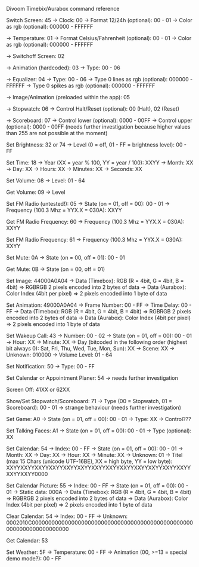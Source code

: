 Divoom Timebix/Aurabox command reference

Switch Screen: 45
  -> Clock: 00
    -> Format 12/24h (optional): 00 - 01
    -> Color as rgb (optional): 000000 - FFFFFF
    
  -> Temperature: 01
    -> Format Celsius/Fahrenheit (optional): 00 - 01
    -> Color as rgb (optional): 000000 - FFFFFF
  
  -> Switchoff Screen: 02
  
  -> Animation (hardcoded): 03
    -> Type: 00 - 06
    
  -> Equalizer: 04
    -> Type: 00 - 06
      -> Type 0 lines as rgb (optional): 000000 - FFFFFF
      -> Type 0 spikes as rgb (optional): 000000 - FFFFFF
  
  -> Image/Animation (preloaded within the app): 05
  
  -> Stopwatch: 06
    -> Control Halt/Reset (optional): 00 (Halt), 02 (Reset)
    
  -> Scoreboard: 07
    -> Control lower (optional): 0000 - 00FF
    -> Control upper (optional): 0000 - 00FF
    (needs further investigation because higher values than 255 are not possible at the moment)
    
Set Brightness: 32 or 74
  -> Level (0 = off, 01 - FF = brightness level): 00 - FF
  
Set Time: 18
  -> Year (XX = year % 100, YY = year / 100): XXYY
  -> Month: XX
  -> Day: XX
  -> Hours: XX
  -> Minutes: XX
  -> Seconds: XX
  
Set Volume: 08
  -> Level: 01 - 64
  
Get Volume: 09
  -> Level
  
Set FM Radio (untested!): 05
  -> State (on = 01, off = 00): 00 - 01
  -> Frequency (100.3 Mhz = YYX.X = 030A): XXYY
  
Get FM Radio Frequency: 60
  -> Frequency (100.3 Mhz = YYX.X = 030A): XXYY
  
Set FM Radio Frequency: 61
  -> Frequency (100.3 Mhz = YYX.X = 030A): XXYY
  
Set Mute: 0A
  -> State (on = 00, off = 01): 00 - 01
  
Get Mute: 0B
  -> State (on = 00, off = 01)
  
Set Image: 44000A0A04
  -> Data (Timebox): RGB (R = 4bit, G = 4bit, B = 4bit) => RGBRGB 2 pixels encoded into 2 bytes of data
  -> Data (Aurabox): Color Index (4bit per pixel) => 2 pixels encoded into 1 byte of data

Set Animation: 49000A0A04
  -> Frame Number: 00 - FF
  -> Time Delay: 00 - FF
  -> Data (Timebox): RGB (R = 4bit, G = 4bit, B = 4bit) => RGBRGB 2 pixels encoded into 2 bytes of data
  -> Data (Aurabox): Color Index (4bit per pixel) => 2 pixels encoded into 1 byte of data

Set Wakeup Call: 43
  -> Number: 00 - 02
  -> State (on = 01, off = 00): 00 - 01
  -> Hour: XX
  -> Minute: XX
  -> Day (bitcoded in the following order (highest bit always 0): Sat, Fri, Thu, Wed, Tue, Mon, Sun): XX
  -> Scene: XX
  -> Unknown: 010000
  -> Volume Level: 01 - 64
  
Set Notification: 50
  -> Type: 00 - FF
  
Set Calendar or Appointment Planer: 54
  -> needs further investigation
  
Screen Off: 41XX or 62XX
  
Show/Set Stopwatch/Scoreboard: 71
  -> Type (00 = Stopwatch, 01 = Scoreboard): 00 - 01
  -> strange behaviour (needs further investigation)
  
Set Game: A0
  -> State (on = 01, off = 00): 00 - 01
  -> Type: XX
  -> Control???
  
Set Talking Faces: A1
  -> State (on = 01, off = 00): 00 - 01
  -> Type (optional): XX

Set Calendar: 54
  -> Index: 00 - FF
  -> State (on = 01, off = 00): 00 - 01
  -> Month: XX
  -> Day: XX
  -> Hour: XX
  -> Minute: XX
  -> Unknown: 01
  -> Titel (max 15 Chars (unicode UTF-16BE), XX = high byte, YY = low byte): XXYYXXYYXXYYXXYYXXYYXXYYXXYYXXYYXXYYXXYYXXYYXXYYXXYYXXYYXXYY0000
  
Set Calendar Picture: 55
  -> Index: 00 - FF
  -> State (on = 01, off = 00): 00 - 01
  -> Static data: 000A
  -> Data (Timebox): RGB (R = 4bit, G = 4bit, B = 4bit) => RGBRGB 2 pixels encoded into 2 bytes of data
  -> Data (Aurabox): Color Index (4bit per pixel) => 2 pixels encoded into 1 byte of data
  
Clear Calendar: 54
  -> Index: 00 - FF
  -> Unknown: 0002010C00000000000000000000000000000000000000000000000000000000000000000000
  
Get Calendar: 53

Set Weather: 5F
  -> Temperature: 00 - FF
  -> Animation (00, >=13 = special demo mode?): 00 - FF